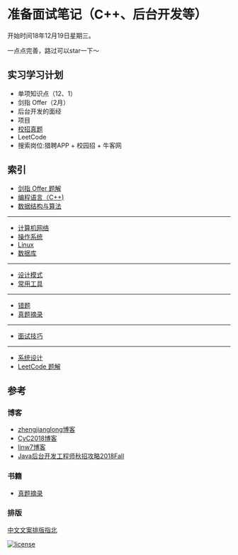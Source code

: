 # 准备面试笔记（C++、后台开发等）

开始时间18年12月19日星期三。

一点点完善，路过可以star一下～

## 实习学习计划

- 单项知识点（12、1）
- 剑指 Offer（2月）
- 后台开发的面经
- 项目
- [校招真题](https://www.nowcoder.com/discuss/68802?type=0&order=0&pos=10&page=1)
- LeetCode
- 搜索岗位:猎聘APP + 校园招 + 牛客网

## 索引

- [剑指 Offer 题解](https://github.com/ChuangLiu727/GetJob/blob/master/剑指offer/剑指offer.md)
- [编程语言（C++)](https://github.com/ChuangLiu727/GetJob/blob/master/C++/C++.md)
- [数据结构与算法](https://github.com/ChuangLiu727/GetJob/blob/master/数据结构与算法/数据结构与算法.md)

---

- [计算机网络](https://github.com/ChuangLiu727/GetJob/blob/master/计算机网络/计算机网络.md)
- [操作系统](https://github.com/ChuangLiu727/GetJob/blob/master/操作系统/操作系统.md)
- [Linux](https://github.com/ChuangLiu727/GetJob/blob/master/Linux/Linux.md)
- [数据库](https://github.com/ChuangLiu727/GetJob/blob/master/数据库/数据库.md)

---

- [设计模式](https://github.com/ChuangLiu727/GetJob/blob/master/设计模式/设计模式.md)
- [常用工具](https://github.com/ChuangLiu727/GetJob/blob/master/常用工具/常用工具.md)

---

- [错题](https://github.com/ChuangLiu727/GetJob/blob/master/错题/错题.md)
- [真题摘录](https://github.com/ChuangLiu727/GetJob/blob/master/真题摘录/真题摘录.md)

---

- [面试技巧](https://github.com/ChuangLiu727/GetJob/blob/master/面试技巧.md)

---

- [系统设计](https://github.com/CyC2018/CS-Notes#bulb-%E7%B3%BB%E7%BB%9F%E8%AE%BE%E8%AE%A1)
- [LeetCode 题解](https://github.com/CyC2018/CS-Notes/blob/master/docs/notes/Leetcode%20%E9%A2%98%E8%A7%A3.md)

## 参考

### 博客

- [zhengjianglong博客](https://zhengjianglong.gitbooks.io/note-of-interview/content/)
- [CyC2018博客](https://github.com/CyC2018/CS-Notes)
- [linw7博客](https://github.com/linw7/Skill-Tree)
- [Java后台开发工程师秋招攻略2018Fall](http://williamsun.cn/2018/06/02/Java%E5%90%8E%E5%8F%B0%E5%BC%80%E5%8F%91%E5%B7%A5%E7%A8%8B%E5%B8%88%E7%A7%8B%E6%8B%9B%E6%94%BB%E7%95%A52018Fall/)

### 书籍

- [真题摘录](https://github.com/ChuangLiu727/GetJob/blob/master/参考书籍.md)

### 排版

[中文文案排版指北](https://mazhuang.org/wiki/chinese-copywriting-guidelines/)

[![license](https://img.shields.io/github/license/mashape/apistatus.svg)](https://opensource.org/licenses/MIT)
